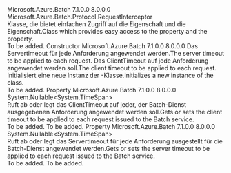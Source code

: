 <Type Name="BatchRequestTimeout" FullName="Microsoft.Azure.Batch.BatchRequestTimeout">
  <TypeSignature Language="C#" Value="public class BatchRequestTimeout : Microsoft.Azure.Batch.Protocol.RequestInterceptor" />
  <TypeSignature Language="ILAsm" Value=".class public auto ansi beforefieldinit BatchRequestTimeout extends Microsoft.Azure.Batch.Protocol.RequestInterceptor" />
  <TypeSignature Language="DocId" Value="T:Microsoft.Azure.Batch.BatchRequestTimeout" />
  <TypeSignature Language="VB.NET" Value="Public Class BatchRequestTimeout&#xA;Inherits RequestInterceptor" />
  <TypeSignature Language="F#" Value="type BatchRequestTimeout = class&#xA;    inherit RequestInterceptor" />
  <AssemblyInfo>
    <AssemblyName>Microsoft.Azure.Batch</AssemblyName>
    <AssemblyVersion>7.1.0.0</AssemblyVersion>
    <AssemblyVersion>8.0.0.0</AssemblyVersion>
  </AssemblyInfo>
  <Base>
    <BaseTypeName>Microsoft.Azure.Batch.Protocol.RequestInterceptor</BaseTypeName>
  </Base>
  <Interfaces />
  <Docs>
    <summary>
            <span data-ttu-id="80d73-101">Klasse, die bietet einfachen Zugriff auf die <see cref="P:Microsoft.Azure.Batch.Protocol.IBatchRequest.Timeout" /> Eigenschaft und die <see cref="P:Microsoft.Azure.Batch.Protocol.Models.ITimeoutOptions.Timeout" /> Eigenschaft.</span><span class="sxs-lookup"><span data-stu-id="80d73-101">Class which provides easy access to the <see cref="P:Microsoft.Azure.Batch.Protocol.IBatchRequest.Timeout" /> property and the <see cref="P:Microsoft.Azure.Batch.Protocol.Models.ITimeoutOptions.Timeout" /> property.</span></span>
            </summary>
    <remarks>To be added.</remarks>
  </Docs>
  <Members>
    <Member MemberName=".ctor">
      <MemberSignature Language="C#" Value="public BatchRequestTimeout (Nullable&lt;TimeSpan&gt; serverTimeout = null, Nullable&lt;TimeSpan&gt; clientTimeout = null);" />
      <MemberSignature Language="ILAsm" Value=".method public hidebysig specialname rtspecialname instance void .ctor(valuetype System.Nullable`1&lt;valuetype System.TimeSpan&gt; serverTimeout, valuetype System.Nullable`1&lt;valuetype System.TimeSpan&gt; clientTimeout) cil managed" />
      <MemberSignature Language="DocId" Value="M:Microsoft.Azure.Batch.BatchRequestTimeout.#ctor(System.Nullable{System.TimeSpan},System.Nullable{System.TimeSpan})" />
      <MemberSignature Language="VB.NET" Value="Public Sub New (Optional serverTimeout As Nullable(Of TimeSpan) = null, Optional clientTimeout As Nullable(Of TimeSpan) = null)" />
      <MemberSignature Language="F#" Value="new Microsoft.Azure.Batch.BatchRequestTimeout : Nullable&lt;TimeSpan&gt; * Nullable&lt;TimeSpan&gt; -&gt; Microsoft.Azure.Batch.BatchRequestTimeout" Usage="new Microsoft.Azure.Batch.BatchRequestTimeout (serverTimeout, clientTimeout)" />
      <MemberType>Constructor</MemberType>
      <AssemblyInfo>
        <AssemblyName>Microsoft.Azure.Batch</AssemblyName>
        <AssemblyVersion>7.1.0.0</AssemblyVersion>
        <AssemblyVersion>8.0.0.0</AssemblyVersion>
      </AssemblyInfo>
      <Parameters>
        <Parameter Name="serverTimeout" Type="System.Nullable&lt;System.TimeSpan&gt;" />
        <Parameter Name="clientTimeout" Type="System.Nullable&lt;System.TimeSpan&gt;" />
      </Parameters>
      <Docs>
        <param name="serverTimeout"><span data-ttu-id="80d73-102">Das Servertimeout für jede Anforderung angewendet werden.</span><span class="sxs-lookup"><span data-stu-id="80d73-102">The server timeout to be applied to each request.</span></span></param>
        <param name="clientTimeout"><span data-ttu-id="80d73-103">Das ClientTimeout auf jede Anforderung angewendet werden soll.</span><span class="sxs-lookup"><span data-stu-id="80d73-103">The client timeout to be applied to each request.</span></span></param>
        <summary>
            <span data-ttu-id="80d73-104">Initialisiert eine neue Instanz der <see cref="T:Microsoft.Azure.Batch.BatchRequestTimeout" />-Klasse.</span><span class="sxs-lookup"><span data-stu-id="80d73-104">Initializes a new instance of the <see cref="T:Microsoft.Azure.Batch.BatchRequestTimeout" /> class.</span></span>
            </summary>
        <remarks>To be added.</remarks>
      </Docs>
    </Member>
    <Member MemberName="ClientTimeout">
      <MemberSignature Language="C#" Value="public Nullable&lt;TimeSpan&gt; ClientTimeout { get; set; }" />
      <MemberSignature Language="ILAsm" Value=".property instance valuetype System.Nullable`1&lt;valuetype System.TimeSpan&gt; ClientTimeout" />
      <MemberSignature Language="DocId" Value="P:Microsoft.Azure.Batch.BatchRequestTimeout.ClientTimeout" />
      <MemberSignature Language="VB.NET" Value="Public Property ClientTimeout As Nullable(Of TimeSpan)" />
      <MemberSignature Language="F#" Value="member this.ClientTimeout : Nullable&lt;TimeSpan&gt; with get, set" Usage="Microsoft.Azure.Batch.BatchRequestTimeout.ClientTimeout" />
      <MemberType>Property</MemberType>
      <AssemblyInfo>
        <AssemblyName>Microsoft.Azure.Batch</AssemblyName>
        <AssemblyVersion>7.1.0.0</AssemblyVersion>
        <AssemblyVersion>8.0.0.0</AssemblyVersion>
      </AssemblyInfo>
      <ReturnValue>
        <ReturnType>System.Nullable&lt;System.TimeSpan&gt;</ReturnType>
      </ReturnValue>
      <Docs>
        <summary>
            <span data-ttu-id="80d73-105">Ruft ab oder legt das ClientTimeout auf jeder, der Batch-Dienst ausgegebenen Anforderung angewendet werden soll.</span><span class="sxs-lookup"><span data-stu-id="80d73-105">Gets or sets the client timeout to be applied to each request issued to the Batch service.</span></span>
            </summary>
        <value>To be added.</value>
        <remarks>To be added.</remarks>
      </Docs>
    </Member>
    <Member MemberName="ServerTimeout">
      <MemberSignature Language="C#" Value="public Nullable&lt;TimeSpan&gt; ServerTimeout { get; set; }" />
      <MemberSignature Language="ILAsm" Value=".property instance valuetype System.Nullable`1&lt;valuetype System.TimeSpan&gt; ServerTimeout" />
      <MemberSignature Language="DocId" Value="P:Microsoft.Azure.Batch.BatchRequestTimeout.ServerTimeout" />
      <MemberSignature Language="VB.NET" Value="Public Property ServerTimeout As Nullable(Of TimeSpan)" />
      <MemberSignature Language="F#" Value="member this.ServerTimeout : Nullable&lt;TimeSpan&gt; with get, set" Usage="Microsoft.Azure.Batch.BatchRequestTimeout.ServerTimeout" />
      <MemberType>Property</MemberType>
      <AssemblyInfo>
        <AssemblyName>Microsoft.Azure.Batch</AssemblyName>
        <AssemblyVersion>7.1.0.0</AssemblyVersion>
        <AssemblyVersion>8.0.0.0</AssemblyVersion>
      </AssemblyInfo>
      <ReturnValue>
        <ReturnType>System.Nullable&lt;System.TimeSpan&gt;</ReturnType>
      </ReturnValue>
      <Docs>
        <summary>
            <span data-ttu-id="80d73-106">Ruft ab oder legt das Servertimeout für jede Anforderung ausgestellt für die Batch-Dienst angewendet werden.</span><span class="sxs-lookup"><span data-stu-id="80d73-106">Gets or sets the server timeout to be applied to each request issued to the Batch service.</span></span>
            </summary>
        <value>To be added.</value>
        <remarks>To be added.</remarks>
      </Docs>
    </Member>
  </Members>
</Type>